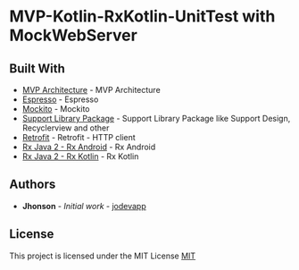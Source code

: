 # MVP-Kotlin-RxKotlin-UnitTest with MockWebServer

## Built With

* [MVP Architecture](https://github.com/Yalantis/kotlin-mvp-example) - MVP Architecture
* [Espresso](https://developer.android.com/training/testing/espresso/) - Espresso
* [Mockito](http://site.mockito.org/) - Mockito
* [Support Library Package](https://developer.android.com/topic/libraries/support-library/packages) - Support Library Package like Support Design, Recyclerview and other
* [Retrofit](http://square.github.io/retrofit/) - Retrofit - HTTP client
* [Rx Java 2 - Rx Android](https://github.com/ReactiveX/RxAndroid) - Rx Android
* [Rx Java 2 - Rx Kotlin](https://github.com/ReactiveX/RxKotlin) - Rx Kotlin

## Authors

* **Jhonson** - *Initial work* - [jodevapp](https://github.com/jodevapp)


## License

This project is licensed under the MIT License
[MIT](http://rem.mit-license.org)
